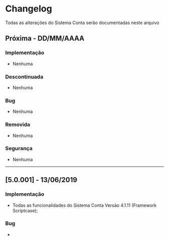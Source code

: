 # Changelog

Todas as alterações do Sistema Conta serão documentadas neste arquivo

## Próxima - DD/MM/AAAA

### Implementação
- Nenhuma

### Descontinuada
- Nenhuma

### Bug
- Nenhuma

### Removida
- Nenhuma

### Segurança
- Nenhuma
-----------

## [5.0.001] - 13/06/2019

### Implementação
- Todas as funcionalidades do Sistema Conta Versão 4.1.11 (Framework Scriptcase);

### Bug
- 

